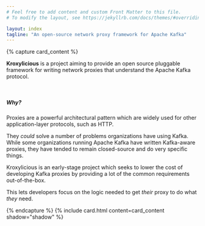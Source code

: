 ```yaml
---
# Feel free to add content and custom Front Matter to this file.
# To modify the layout, see https://jekyllrb.com/docs/themes/#overriding-theme-defaults

layout: index
tagline: "An open-source network proxy framework for Apache Kafka"
---
```


{% capture card_content %}
<p>
<strong>Kroxylicious</strong> is a project aiming to provide an open source pluggable framework for
writing network proxies that understand the Apache Kafka protocol.
</p>
<br />
<h5>Why?</h5>
<p>
Proxies are a powerful architectural pattern which are widely used for other
application-layer protocols, such as HTTP.
</p>
<p>
They <em>could</em> solve a number of problems organizations have using Kafka. While
some
organizations running Apache Kafka have written Kafka-aware proxies, they have tended to
remain closed-source and do very specific things.
</p>
<p>
Kroxylicious is an early-stage project which seeks to lower the cost of developing Kafka
proxies by providing a lot of the common requirements out-of-the-box.
</p>
<p>
This lets developers focus on the logic needed to get <em>their</em> proxy to do what
<em>they</em> need.
</p>
{% endcapture %}
{% include card.html content=card_content shadow="shadow" %}